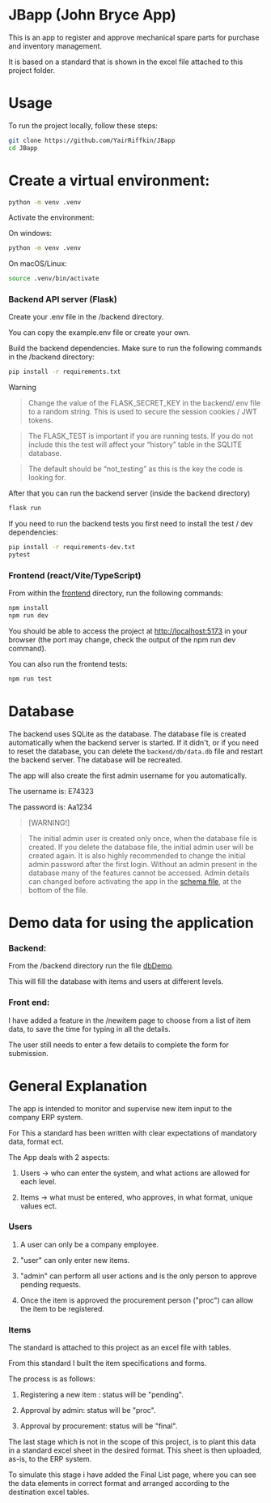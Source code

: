 # JBapp (John Bryce App)

This is an app to register and approve mechanical spare parts for purchase and inventory management.

It is based on a standard that is shown in the excel file attached to this project folder.

# Usage

To run the project locally, follow these steps:

```bash
git clone https://github.com/YairRiffkin/JBapp
cd JBapp
```

# Create a virtual environment:

```bash
python -m venv .venv
```

Activate the environment:

On windows:

```bash
python -m venv .venv
```

On macOS/Linux:

```bash
source .venv/bin/activate
```

### Backend API server (Flask)

Create your .env file in the /backend directory.

You can copy the example.env file or create your own.

Build the backend dependencies. Make sure to run the following commands in the /backend directory:

```bash
pip install -r requirements.txt
```

> [!WARNING]

> Change the value of the FLASK_SECRET_KEY in the backend/.env file to a random string. This is used to secure the session cookies / JWT tokens.

> The FLASK_TEST is important if you are running tests. If you do not include this the test will affect your “history” table in the SQLITE database.

> The default should be “not_testing” as this is the key the code is looking for.

After that you can run the backend server (inside the backend directory)

```bash
flask run
```

If you need to run the backend tests you first need to install the test / dev dependencies:

```bash
pip install -r requirements-dev.txt
pytest
```

### Frontend (react/Vite/TypeScript)

From within the [frontend](frontend) directory, run the following commands:

```bash
npm install
npm run dev
```

You should be able to access the project at [http://localhost:5173](http://localhost:5173/) in your browser (the port may change, check the output of the npm run dev command).

You can also run the frontend tests:

```bash
npm run test
```

# Database

The backend uses SQLite as the database. The database file is created automatically when the backend server is started. If it didn't, or if you need to reset the database, you can delete the `backend/db/data.db` file and restart the backend server. The database will be recreated.

The app will also create the first admin username for you automatically.

The username is: E74323

The password is: Aa1234

>[WARNING!]

>The initial admin user is created only once, when the database file is created. If you delete the database file, the initial admin user will be created again. 
>It is also highly recommended to change the initial admin password after the first login.
>Without an admin present in the database many of the features cannot be accessed.
>Admin details can changed before activating the app in the [schema file](https://github.com/YairRiffkin/JBapp/blob/main/backend/database/schema.sql), at the bottom of the file.

# Demo data for using the application

### Backend:

From the /backend directory run the file [dbDemo](https://github.com/YairRiffkin/JBapp/blob/main/backend/dbDemo.py).

This will fill the database with items and users at different levels.

### Front end:

I have added a feature in the /newitem page to choose from a list of item data, to save the time for typing in all the details.

The user still needs to enter a few details to complete the form for submission.

# General Explanation

The app is intended to monitor and supervise new item input to the company ERP system.

For This a standard has been written with clear expectations of mandatory data, format ect.

The App deals with 2 aspects:

1) Users -> who can enter the system, and what actions are allowed for each level.

2) Items -> what must be entered, who approves, in what format, unique values ect.

### Users

1) A user can only be a company employee.

2) "user" can only enter new items.

3) "admin" can perform all user actions and is the only person to approve pending requests.

4) Once the item is approved the procurement person ("proc") can allow the item to be registered.

### Items

The standard is attached to this project as an excel file with tables.

From this standard I built the item specifications and forms.

The process is as follows:

1) Registering a new item : status will be "pending".

2) Approval by admin: status will be "proc".

3) Approval by procurement: status will be "final".

The last stage which is not in the scope of this project, is to plant this data in a standard excel sheet in the desired format. This sheet is then uploaded, as-is, to the ERP system.

To simulate this stage i have added the Final List page, where you can see the data elements in correct format and arranged according to the destination excel tables.


